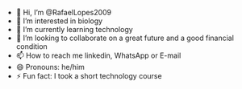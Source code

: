 - 👋 Hi, I’m @RafaelLopes2009
- 👀 I’m interested in biology
- 🌱 I’m currently learning technology
- 💞️ I’m looking to collaborate on a great future and a good financial condition
- 📫 How to reach me linkedin, WhatsApp or E-mail
- 😄 Pronouns: he/him
- ⚡ Fun fact: I took a short technology course

<!---
RafaelLopes2009/RafaelLopes2009 is a ✨ special ✨ repository because its `README.md` (this file) appears on your GitHub profile.
You can click the Preview link to take a look at your changes.
--->
